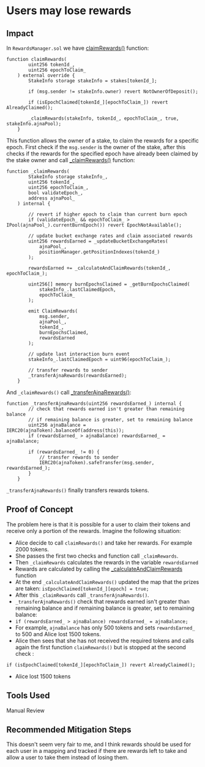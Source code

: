 # Users may lose rewards

## Impact

In `RewardsManager.sol` we have [claimRewards()](https://github.com/code-423n4/2023-05-ajna/blob/main/ajna-core/src/RewardsManager.sol#L106-L125) function:

```solidity
function claimRewards(
        uint256 tokenId_,
        uint256 epochToClaim_
    ) external override {
        StakeInfo storage stakeInfo = stakes[tokenId_];

        if (msg.sender != stakeInfo.owner) revert NotOwnerOfDeposit();

        if (isEpochClaimed[tokenId_][epochToClaim_]) revert AlreadyClaimed();

        _claimRewards(stakeInfo, tokenId_, epochToClaim_, true, stakeInfo.ajnaPool);
    }
```
This function allows the owner of a stake, to claim the rewards for a specific epoch.
First check if the `msg.sender` is the owner of the stake, after this checks if the rewards for the specified epoch have already been claimed by the stake owner and call [_claimRewards()](https://github.com/code-423n4/2023-05-ajna/blob/main/ajna-core/src/RewardsManager.sol#L553-L598) function:
```solidity
function _claimRewards(
        StakeInfo storage stakeInfo_,
        uint256 tokenId_,
        uint256 epochToClaim_,
        bool validateEpoch_,
        address ajnaPool_
    ) internal {
  
        // revert if higher epoch to claim than current burn epoch
        if (validateEpoch_ && epochToClaim_ > IPool(ajnaPool_).currentBurnEpoch()) revert EpochNotAvailable();

        // update bucket exchange rates and claim associated rewards
        uint256 rewardsEarned = _updateBucketExchangeRates(
            ajnaPool_,
            positionManager.getPositionIndexes(tokenId_)
        );

        rewardsEarned += _calculateAndClaimRewards(tokenId_, epochToClaim_);

        uint256[] memory burnEpochsClaimed = _getBurnEpochsClaimed(
            stakeInfo_.lastClaimedEpoch,
            epochToClaim_
        );  

        emit ClaimRewards(
            msg.sender,
            ajnaPool_,
            tokenId_,
            burnEpochsClaimed,
            rewardsEarned
        );

        // update last interaction burn event
        stakeInfo_.lastClaimedEpoch = uint96(epochToClaim_);

        // transfer rewards to sender
        _transferAjnaRewards(rewardsEarned);
    }
```

And `_claimRewards()` call [_transferAjnaRewards()](https://github.com/code-423n4/2023-05-ajna/blob/main/ajna-core/src/RewardsManager.sol#L806-L821):

```solidity
function _transferAjnaRewards(uint256 rewardsEarned_) internal {
        // check that rewards earned isn't greater than remaining balance
        // if remaining balance is greater, set to remaining balance
        uint256 ajnaBalance = IERC20(ajnaToken).balanceOf(address(this));
        if (rewardsEarned_ > ajnaBalance) rewardsEarned_ = ajnaBalance;

        if (rewardsEarned_ != 0) {
            // transfer rewards to sender
            IERC20(ajnaToken).safeTransfer(msg.sender, rewardsEarned_);
        }
    }
```
`_transferAjnaRewards()` finally transfers rewards tokens.

## Proof of Concept
The problem here is that it is possible for a user to claim their tokens and receive only a portion of the rewards.
Imagine the following situation:

- Alice decide to call `claimRewards()` and take her rewards. For example 2000 tokens.
- She passes the first two checks and function call `_claimRewards`.
- Then `_claimRewards` calculates the rewards in the variable `rewardsEarned`
- Rewards are calculated by calling the [_calculateAndClaimRewards](https://github.com/code-423n4/2023-05-ajna/blob/main/ajna-core/src/RewardsManager.sol#L377-L414) function 
- At the end `_calculateAndClaimRewards()` updated the map that the prizes are taken: `isEpochClaimed[tokenId_][epoch] = true;`
- After this `_claimRewards` call `_transferAjnaRewards()`.
- `_transferAjnaRewards()` check that rewards earned isn't greater than remaining balance and if remaining balance is greater, set to remaining balance: 
- `if (rewardsEarned_ > ajnaBalance) rewardsEarned_ = ajnaBalance;`
- For example, `ajnaBalance` has only 500 tokens and sets `rewardsEarned_` to 500 and Alice lost 1500 tokens.
- Alice then sees that she has not received the required tokens and calls again the first function `claimRewards()` but is stopped at the second check : 
```solidity 
if (isEpochClaimed[tokenId_][epochToClaim_]) revert AlreadyClaimed();
```
- Alice lost 1500 tokens

## Tools Used

Manual Review

## Recommended Mitigation Steps

This doesn't seem very fair to me, and I think rewards should be used for each user in a mapping and tracked if there are rewards left to take and allow a user to take them instead of losing them.
